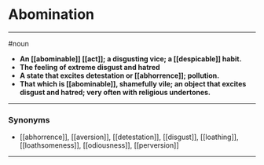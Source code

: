 # Abomination
---
#noun
- **An [[abominable]] [[act]]; a disgusting vice; a [[despicable]] habit.**
- **The feeling of extreme disgust and hatred**
- **A state that excites detestation or [[abhorrence]]; pollution.**
- **That which is [[abominable]], shamefully vile; an object that excites disgust and hatred; very often with religious undertones.**
---
### Synonyms
- [[abhorrence]], [[aversion]], [[detestation]], [[disgust]], [[loathing]], [[loathsomeness]], [[odiousness]], [[perversion]]
---
